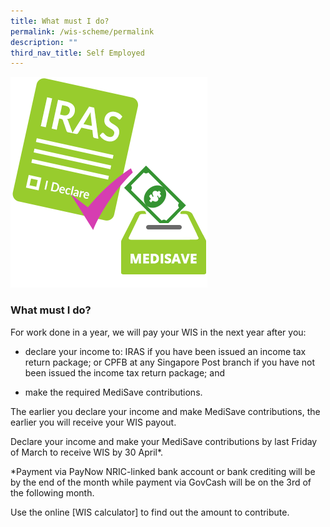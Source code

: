 ```yaml
---
title: What must I do?
permalink: /wis-scheme/permalink
description: ""
third_nav_title: Self Employed
---
```

![](/images/WIS12.png)

### What must I do?

For work done in a year, we will pay your WIS in the next year after you:
* declare your income to: IRAS if you have been issued an income tax return package; or CPFB at any Singapore Post branch if you have not been issued the income tax return package; and

* make the required MediSave contributions.

The earlier you declare your income and make MediSave contributions, the earlier you will receive your WIS payout.


Declare your income and make your MediSave contributions by last Friday of March to receive WIS by 30 April*.

*Payment via PayNow NRIC-linked bank account or bank crediting will be by the end of the month while payment via GovCash will be on the 3rd of the following month.

Use the online [WIS calculator] to find out the amount to contribute.